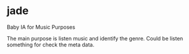 # jade

Baby IA for Music Purposes

The main purpose is listen music and identify the genre. Could be listen something for check the meta data.
